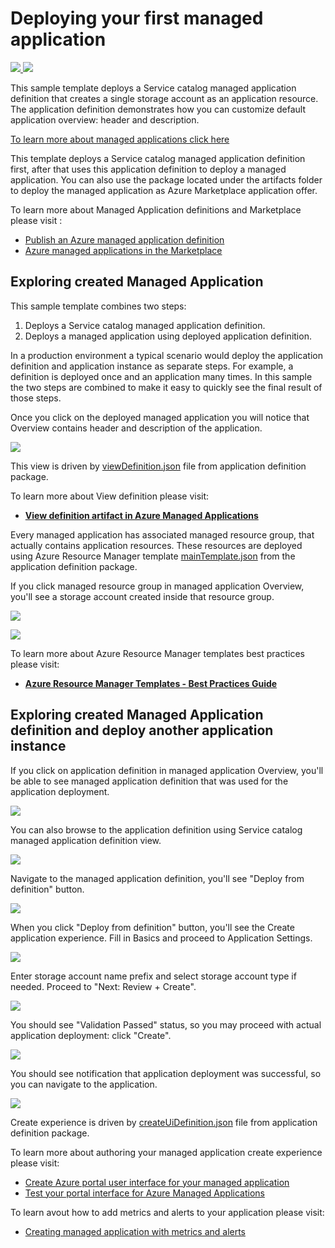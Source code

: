 # Deploying your first managed application

<a href="https://portal.azure.com/#create/Microsoft.Template/uri/https%3A%2F%2Fraw.githubusercontent.com%2FAzure%2Fazure-quickstart-templates%2Fmaster%2F101-managed-application%2Fazuredeploy.json" target="_blank">
    <img src="http://azuredeploy.net/deploybutton.png"/>
</a>
<a href="http://armviz.io/#/?load=https%3A%2F%2Fraw.githubusercontent.com%2FAzure%2Fazure-quickstart-templates%2Fmaster%2F101-managed-application%2Fazuredeploy.json" target="_blank">
    <img src="http://armviz.io/visualizebutton.png"/>
</a>

This sample template deploys a Service catalog managed application definition that creates a single storage account as an application resource.  The application definition demonstrates how you can customize default application overview: header and description.

[To learn more about managed applications click here](https://docs.microsoft.com/en-us/azure/managed-applications/overview)

This template deploys a Service catalog managed application definition first, after that uses this application definition to  deploy a managed application.
You can also use the package located under the artifacts folder to deploy the managed application as Azure Marketplace application offer.

To learn more about Managed Application definitions and Marketplace please visit :

+ [Publish an Azure managed application definition](https://docs.microsoft.com/en-us/azure/managed-applications/publish-managed-app-definition-quickstart)
+ [Azure managed applications in the Marketplace](https://docs.microsoft.com/en-us/azure/managed-applications/publish-marketplace-app)

## Exploring created Managed Application

This sample template combines two steps:

1) Deploys a Service catalog managed application definition.
2) Deploys a managed application using deployed application definition.

In a production environment a typical scenario would deploy the application definition and application instance as separate steps. For example, a definition is deployed once and an application many times. In this sample the two steps are combined to make it easy to quickly see the final result of those steps.

Once you click on the deployed managed application you will notice that Overview contains header and description of the application.

![](images/defaultview.png)

This view is driven by [viewDefinition.json](artifacts/ManagedAppZip/viewDefinition.json) file from application definition package.

To learn more about View definition please visit:
+ [**View definition artifact in Azure Managed Applications**](https://docs.microsoft.com/en-us/azure/managed-applications/concepts-view-definition)

Every managed application has associated managed resource group, that actually contains application resources. These resources are deployed using Azure Resource Manager template [mainTemplate.json](artifacts/ManagedAppZip/mainTemplate.json) from the application definition package.

If you click managed resource group in managed application Overview, you'll see a storage account created inside that resource group.

![](images/essentialsmrg.png)

![](images/mrgstorageaccount.png)

To learn more about Azure Resource Manager templates best practices please visit: 
+ [**Azure Resource Manager Templates - Best Practices Guide**](https://github.com/Azure/azure-quickstart-templates/blob/master/1-CONTRIBUTION-GUIDE/best-practices.md)

## Exploring created Managed Application definition and deploy another application instance

If you click on application definition in managed application Overview, you'll be able to see managed application definition that was used for the application deployment.

![](images/ama-amadefinition.png)

You can also browse to the application definition using Service catalog managed application definition view.

![](images/scdefinition.png)

Navigate to the managed application definition, you'll see "Deploy from definition" button.

![](images/scdefinitionoverview.png)

When you click "Deploy from definition" button, you'll see the Create application experience. 
Fill in Basics and proceed to Application Settings.

![](images/cuid-basic.png)

Enter storage account name prefix and select storage account type if needed. Proceed to "Next: Review + Create".

![](images/cuid-app-settings.png)

You should see "Validation Passed" status, so you may proceed with actual application deployment: click "Create".

![](images/cuid-create.png)

You should see notification that application deployment was successful, so you can navigate to the application.

![](images/app-created.png)

Create experience is driven by [createUiDefinition.json](artifacts/ManagedAppZip/createUiDefinition.json) file from application definition package.

To learn more about authoring your managed application create experience please visit:
+ [Create Azure portal user interface for your managed application](https://docs.microsoft.com/en-us/azure/managed-applications/create-uidefinition-overview)
+ [Test your portal interface for Azure Managed Applications](https://docs.microsoft.com/en-us/azure/managed-applications/test-createuidefinition)

To learn avout how to add metrics and alerts to your application please visit:
+ [Creating managed application with metrics and alerts](https://github.com/azure/azure-quickstart-templates/tree/master/101-managed-application-with-metrics-and-alerts)
